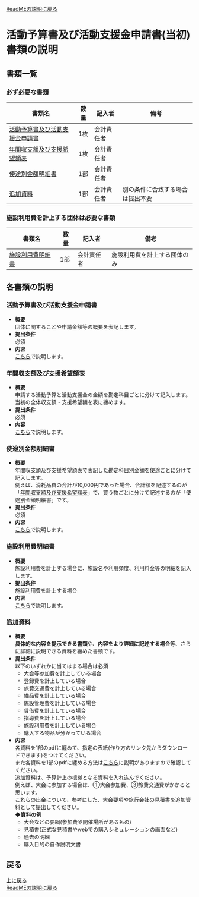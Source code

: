[ReadMEの説明に戻る](../README.md)
# 活動予算書及び活動支援金申請書(当初)　書類の説明

## 書類一覧
### 必ず必要な書類
| 書類名       | 数量 | 記入者     | 備考 | 
| ------------ | ---- | ---------- | ---- | 
| [活動予算書及び活動支援金申請書](#活動予算書及び活動支援金申請書) | 1枚  | 会計責任者 |      | 
| [年間収支額及び支援希望額表](#年間収支額及び支援希望額表) | 1枚  | 会計責任者 |      | 
| [使途別金額明細書](#使途別金額明細書) | 1部  | 会計責任者 |      | 
| [追加資料](#追加資料) | 1部  | 会計責任者 | 別の条件に合致する場合は提出不要 | 


### 施設利用費を計上する団体は必要な書類
| 書類名       | 数量 | 記入者     | 備考 | 
| ------------ | ---- | ---------- | ---- | 
| [施設利用費明細書](#施設利用費明細書) | 1部  | 会計責任者 | 施設利用費を計上する団体のみ | 



## 各書類の説明
### 活動予算書及び活動支援金申請書
- **概要**  
団体に関することや申請金額等の概要を表記します。
- **提出条件**  
必須  
- **内容**  
[こちら](./活動予算書及び活動支援金申請書.md)で説明します。

### 年間収支額及び支援希望額表
- **概要**  
申請する活動予算と活動支援金の金額を勘定科目ごとに分けて記入します。  
当初の全体収支額・支援希望額を表に纏めます。
- **提出条件**  
必須  
- **内容**  
[こちら](./年間収支額及び支援希望額表.md)で説明します。

### 使途別金額明細書
- **概要**  
年間収支額及び支援希望額表で表記した勘定科目別金額を使途ごとに分けて記入します。  
例えば、消耗品費の合計が10,000円であった場合、合計額を記述するのが「[年間収支額及び支援希望額表](#年間収支額及び支援希望額表)」で、買う物ごとに分けて記述するのが「使途別金額明細書」です。
- **提出条件**  
必須  
- **内容**  
[こちら](./使途別金額明細書.md)で説明します。

### 施設利用費明細書
- **概要**  
施設利用費を計上する場合に、施設名や利用頻度、利用料金等の明細を記入します。
- **提出条件**  
施設利用費を計上する場合  
- **内容**  
[こちら](./施設利用費明細書.md)で説明します。

### 追加資料
- **概要**  
**具体的な内容を提示できる書類**や、**内容をより詳細に記述する場合**等、さらに詳細に説明できる資料を纏めた書類です。 
- **提出条件**  
以下のいずれかに当てはまる場合は必須  
  - 大会等参加費を計上している場合
  - 登録費を計上している場合
  - 旅費交通費を計上している場合
  - 備品費を計上している場合
  - 施設管理費を計上している場合
  - 賃借費を計上している場合
  - 指導費を計上している場合
  - 施設利用費を計上している場合  
  - 購入する物品が分かっている場合
- **内容**  
各資料を1部のpdfに纏めて、指定の表紙(作り方のリンク先からダウンロードできます)をつけてください。  
また各資料を1部のpdfに纏める方法は[こちら](./追加資料%20作り方.md)に説明がありますので確認してください。  
追加資料は、予算計上の根拠となる資料を入れ込んでください。  
例えば、大会に参加する場合は、①大会参加費、③旅費交通費がかかると思います。  
これらの出金について、参考にした、大会要項や旅行会社の見積書を追加資料として提出してください。  
  **◆資料の例**  
  - 大会などの要綱(参加費や開催場所があるもの)
  - 見積書(正式な見積書やwebでの購入シミュレーションの画面など)
  - 過去の明細
  - 購入目的の自作説明文書

## 戻る
[上に戻る](#活動予算書及び活動支援金申請書当初-書類の説明)  
[ReadMEの説明に戻る](../README.md)